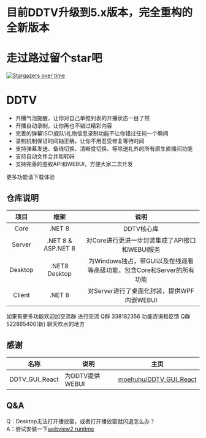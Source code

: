 # 目前DDTV升级到5.x版本，完全重构的全新版本

# 走过路过留个star吧

[![Stargazers over time](https://starchart.cc/CHKZL/DDTV.svg)](https://starchart.cc/CHKZL/DDTV)



# DDTV
* 开播气泡提醒，让你对自己单推列表的开播状态一目了然
* 开播自动录制，让你再也不错过精彩内容
* 完善的弹幕\SC\舰队\礼物信息录制功能不让你错过任何一个瞬间
* 录制机制保证时间轴正确，让你不用忍受修复等待时间
* 支持弹幕发送、备线切换、清晰度切换、等除送礼外的所有原生直播间功能
* 支持自动文件合并和转码
* 支持完善的鉴权API和WEBUI，方便大家二次开发

更多功能请下载体验

## 仓库说明

|项目|框架|说明|
|:--:|:--:|:--:|
|Core|.NET 8|DDTV核心库|
|Server|.NET 8 & ASP.NET 8|对Core进行更进一步封装集成了API接口和WEBUI服务|
|Desktop|.NET8 Desktop|为Windows独占，带GUI以及在线观看等高级功能，包含Core和Server的所有功能|
|Client|.NET 8|对Server进行了桌面化封装，提供WPF内嵌WEBUI|


如果有更多功能欢迎加交流群 进行交流
Q群	338182356	功能咨询和反馈
Q群	522865400(新)	聊天吹水的地方


## 感谢
|名称|说明|主页|
|---|---|---|
|DDTV_GUI_React|为DDTV提供WEBUI|[moehuhu/DDTV_GUI_React](https://github.com/moehuhu/DDTV_GUI_React)|

## Q&A
Q：Desktop无法打开播放窗，或者打开播放窗就闪退怎么办？  
A：尝试安装一下[webview2 runtime](https://developer.microsoft.com/zh-cn/microsoft-edge/webview2/consumer)
